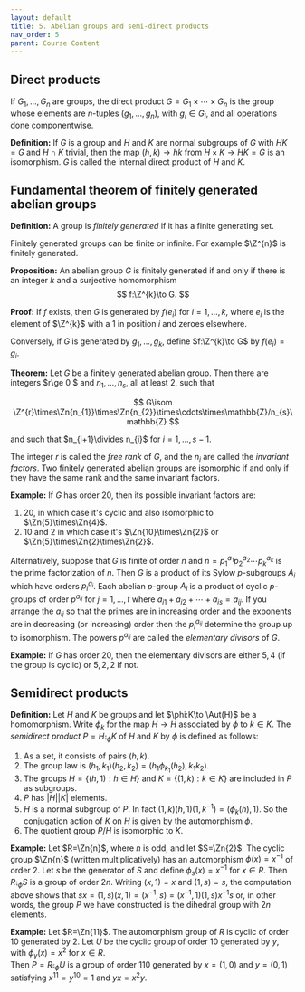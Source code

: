 ```yaml
---
layout: default
title: 5. Abelian groups and semi-direct products
nav_order: 5
parent: Course Content
---
```


## Direct products

If $G_1,\ldots, G_n$ are groups, the direct product $G=G_1\times\cdots\times G_n$ is the group
whose elements are $n$-tuples $(g_1,\ldots, g_n)$, with $g_i\in G_i$, and all operations done componentwise. 

**Definition:** If $G$ is a group and $H$ and $K$ are normal subgroups of $G$ with $HK=G$ and $H\cap K$ trivial,
then the map $(h,k)\to hk$ from $H\times K\to HK=G$ is an isomorphism.  $G$ is called the internal direct product
of $H$ and $K$. 

## Fundamental theorem of finitely generated abelian groups

**Definition:** A group is *finitely generated* if it has a finite generating set.

Finitely generated groups can be finite or infinite.  For example $\Z^{n}$ is finitely generated.

**Proposition:** An abelian group $G$ is finitely generated if and only if there is an integer $k$
and a surjective homomorphism 
$$
f:\Z^{k}\to G.
$$

**Proof:** If $f$ exists, then $G$ is generated by $f(e_i)$ for $i=1,\ldots,k$, where $e_i$ is the element of $\Z^{k}$
with a $1$ in position $i$ and zeroes elsewhere.

Conversely, if $G$ is generated by $g_1,\ldots, g_k$, define $f:\Z^{k}\to G$ by $f(e_i)=g_i$. 

**Theorem:** Let $G$ be a finitely generated abelian group.  Then there are integers $r\ge 0 $ and $n_1,\ldots,n_s$,
all at least $2$, such that

$$
G\isom \Z^{r}\times\Zn{n_{1}}\times\Zn{n_{2}}\times\cdots\times\mathbb{Z}/n_{s}\mathbb{Z}
$$

and such that $n_{i+1}\divides n_{i}$ for $i=1,\ldots, s-1$.

The integer $r$ is called the *free rank* of $G$, and the $n_{i}$ are called the *invariant factors*.  Two finitely generated abelian
groups are isomorphic if and only if they have the same rank and the same invariant factors. 

**Example:** If $G$ has order $20$, then its possible  invariant factors are:

1. $20$, in which case it's cyclic and also isomorphic to $\Zn{5}\times\Zn{4}$. 
2. $10$ and $2$ in which case it's $\Zn{10}\times\Zn{2}$ or $\Zn{5}\times\Zn{2}\times\Zn{2}$.


Alternatively, suppose that $G$ is finite of order $n$ and $n=p_1^{a_1}p_2^{a_2}\cdots p_{k}^{a_k}$ is the prime factorization of $n$. Then
$G$ is a product of its Sylow $p$-subgroups $A_{i}$ which have orders $p_{i}^{a_{i}}$.  Each abelian $p$-group $A_{i}$
is a product of cyclic $p$-groups of order $p^{a_{ij}}$ for $j=1,\ldots, t$ where $a_{i1}+a_{i2}+\cdots+a_{is}=a_{ij}$.
If you arrange the $a_{ij}$ so that the primes are in increasing order and the exponents are in decreasing (or increasing) order then the $p_{i}^{a_{ij}}$ determine the group up to isomorphism. The  powers $p^{a_{ij}}$ are
called the *elementary divisors* of $G$. 

**Example:** If $G$ has order $20$, then the elementary divisors are either $5,4$ (if the group is cyclic)
or $5,2,2$ if not. 

## Semidirect products

**Definition:** Let $H$ and $K$ be groups and let $\phi:K\to \Aut(H)$ be a homomorphism. Write $\phi_{k}$ for the
map $H\to H$ associated by $\phi$ to $k\in K$. The *semidirect product*
$P=H\semi_{\phi} K$ of $H$ and $K$ by $\phi$ is defined as follows:

1. As a set, it consists of pairs $(h,k)$. 
2. The group law is $(h_1,k_1)(h_2,k_2)=(h_1\phi_{k_1}(h_2),k_1k_2).$
3. The groups $H=\lbrace (h,1) :h\in H\rbrace$ and $K=\lbrace (1,k): k\in K\rbrace$ are included in $P$ as subgroups.
4. $P$ has $\lvert H\rvert\lvert K\rvert$ elements. 
5. $H$ is a normal subgroup of $P$.  In fact $(1,k)(h,1)(1,k^{-1})=(\phi_{k}(h),1)$.  So the conjugation
action of $K$ on $H$ is given by the automorphism $\phi$. 
6. The quotient group $P/H$ is isomorphic to $K$. 

**Example:** Let $R=\Zn{n}$, where $n$ is odd,  and let $S=\Zn{2}$.  The cyclic group $\Zn{n}$ (written multiplicatively) has an automorphism $\phi(x)=x^{-1}$ of order $2$.  Let $s$ be the generator of $S$ and define $\phi_s(x)=x^{-1}$ for
$x\in R$.  Then $R\semi_{\phi} S$ is a group of order $2n$.  Writing $(x,1)=x$ and $(1,s)=s$, the computation above
shows that $sx=(1,s)(x,1)=(x^{-1},s)=(x^{-1},1)(1,s)x^{-1}s$ or, in other words, the group $P$ we have constructed
is the dihedral group with $2n$ elements. 

**Example:** Let $R=\Zn{11}$.  The automorphism group of $R$ is cyclic of order $10$ generated by $2$.
Let $U$ be the cyclic group of order $10$ generated by $y$, with $\phi_{y}(x)=x^2$ for $x\in R$.  
Then $P=R\semi_{\phi}U$ is a group of order $110$ generated by $x=(1,0)$ and $y=(0,1)$ satisfying
$x^{11}=y^{10}=1$ and $yx=x^{2}y.$ 

